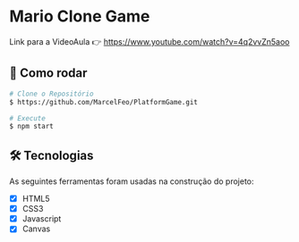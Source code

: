 # Mario Clone Game

Link para a VideoAula 👉 https://www.youtube.com/watch?v=4q2vvZn5aoo

## 👷 Como rodar

```bash
# Clone o Repositório
$ https://github.com/MarcelFeo/PlatformGame.git
```

```bash
# Execute
$ npm start
```

## 🛠 Tecnologias

As seguintes ferramentas foram usadas na construção do projeto:

- [X] HTML5
- [X] CSS3
- [X] Javascript
- [X] Canvas
